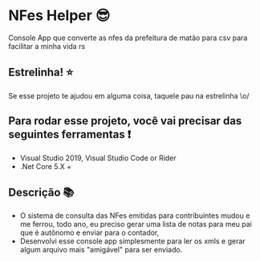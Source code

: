 # NFes Helper :sunglasses:

Console App que converte as nfes da prefeitura de matão para csv para facilitar a minha vida rs

## Estrelinha! :star:

Se esse projeto te ajudou em alguma coisa, taquele pau na estrelinha \o/

## Para rodar esse projeto, você vai precisar das seguintes ferramentas :exclamation:

- Visual Studio 2019, Visual Studio Code or Rider
- .Net Core 5.X +

## Descrição :books:

- O sistema de consulta das NFes emitidas para contribuintes mudou e me ferrou, todo ano, eu preciso gerar uma lista de notas para meu pai que é autônomo e enviar para o contador, 
- Desenvolvi esse console app simplesmente para ler os xmls e gerar algum arquivo mais "amigável" para ser enviado. 
